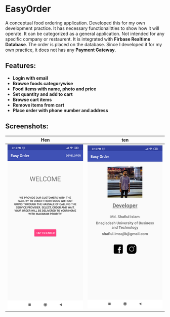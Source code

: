 # EasyOrder
A conceptual food ordering application. Developed this for my own development practice. It has necessary functionalitties to show how it will operate. It can be categorized as a general application. Not intended for any specific company or restaurent. It is integrated with **Firbase Realtime Database**. The order is placed on the database. Since I developed it for my own practice, it does not has any **Payment Gateway**.

## Features:
* **Login with email**
* **Browse foods categorywise**
* **Food items with name, photo and price**
* **Set quantity and add to cart**
* **Browse cart items**
* **Remove items from cart**
* **Place order with phone number and address**

## Screenshots:
|   Hen   |   ten   |
:--------------------------------:|:---------------------------------:
![s1](/Snapshots/Screenshot_2019-09-02-15-16-51-591_com.res.easyorder.png) | ![s2](/Snapshots/Screenshot_2019-09-02-15-16-58-374_com.res.easyorder.png)
